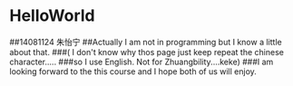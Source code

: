 # HelloWorld
##14081124 朱怡宁
##Actually I am not in programming but I know a little about that.
###( I don't know why thos page just keep repeat the chinese character.....
###so I use English. Not for Zhuangbility....keke)
###I am looking forward to the this course and I hope both of us will enjoy.
####
